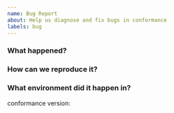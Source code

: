 ```yaml
---
name: Bug Report
about: Help us diagnose and fix bugs in conformance
labels: bug
---
```


<!--
Thank you for helping to improve conformance!

Please be sure to search for open issues before raising a new one. We use issues
for bug reports and feature requests. Please find us at https://slack.crossplane.io
for questions, support, and discussion.
-->

### What happened?

<!--
Please let us know what behaviour you expected and how conformance diverged from
that behaviour.
-->

### How can we reproduce it?

<!--
Help us to reproduce your bug as succinctly and precisely as possible. Artifacts
such as example manifests or a script that triggers the issue are highly
appreciated!
-->

### What environment did it happen in?

conformance version:

<!--
Include at least the version or commit of conformance you were running. Consider
also including your:

* Cloud provider or hardware configuration
* Kubernetes version (use `kubectl version`)
* Kubernetes distribution (e.g. Tectonic, GKE, OpenShift)
* OS (e.g. from /etc/os-release)
* Kernel (e.g. `uname -a`)
-->
